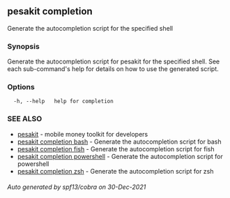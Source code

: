 ## pesakit completion

Generate the autocompletion script for the specified shell

### Synopsis

Generate the autocompletion script for pesakit for the specified shell.
See each sub-command's help for details on how to use the generated script.


### Options

```
  -h, --help   help for completion
```

### SEE ALSO

* [pesakit](pesakit.md)	 - mobile money toolkit for developers
* [pesakit completion bash](pesakit_completion_bash.md)	 - Generate the autocompletion script for bash
* [pesakit completion fish](pesakit_completion_fish.md)	 - Generate the autocompletion script for fish
* [pesakit completion powershell](pesakit_completion_powershell.md)	 - Generate the autocompletion script for powershell
* [pesakit completion zsh](pesakit_completion_zsh.md)	 - Generate the autocompletion script for zsh

###### Auto generated by spf13/cobra on 30-Dec-2021

